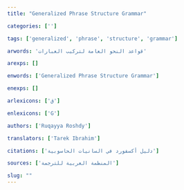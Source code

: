 ```yaml
---
title: "Generalized Phrase Structure Grammar"

categories: ['']

tags: ['generalized', 'phrase', 'structure', 'grammar']

arwords: 'قواعد النحو العامة لتركيب العبارات'

arexps: []

enwords: ['Generalized Phrase Structure Grammar']

enexps: []

arlexicons: ['ق']

enlexicons: ['G']

authors: ['Ruqayya Roshdy']

translators: ['Tarek Ibrahim']

citations: ['دليل أكسفورد في السانيات الحاسوبية']

sources: ['المنظمة العربية للترجمة']

slug: ""
---
```

